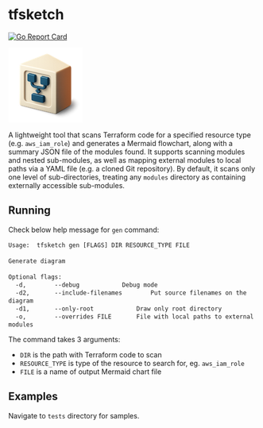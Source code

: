 # tfsketch

[![Go Report Card](https://goreportcard.com/badge/github.com/keenbytes/tfsketch)](https://goreportcard.com/report/github.com/keenbytes/tfsketch)

![tfsketch](tfsketch.png "tfsketch")

A lightweight tool that scans Terraform code for a specified resource type (e.g. `aws_iam_role`) and generates a Mermaid flowchart, along with a summary JSON file of the modules found. It supports scanning modules and nested sub-modules, as well as mapping external modules to local paths via a YAML file (e.g. a cloned Git repository). By default, it scans only one level of sub-directories, treating any `modules` directory as containing externally accessible sub-modules.

## Running
Check below help message for `gen` command:

    Usage:  tfsketch gen [FLAGS] DIR RESOURCE_TYPE FILE
    
    Generate diagram
    
    Optional flags: 
      -d,		 --debug  			Debug mode
      -d2,		 --include-filenames  		Put source filenames on the diagram
      -d1,		 --only-root  			Draw only root directory
      -o,		 --overrides FILE 		File with local paths to external modules

The command takes 3 arguments:

* `DIR` is the path with Terraform code to scan
* `RESOURCE_TYPE` is type of the resource to search for, eg. `aws_iam_role`
* `FILE` is a name of output Mermaid chart file

## Examples
Navigate to `tests` directory for samples.
